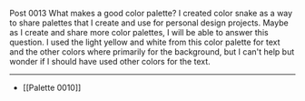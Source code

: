Post 0013
What makes a good color palette? I created color snake as a way to share palettes that I create and use for personal design projects. Maybe as I create and share more color palettes, I will be able to answer this question. I used the light yellow and white from this color palette for text and the other colors where primarily for the background, but I can't help but wonder if I should have used other colors for the text.


---

- [[Palette 0010]]